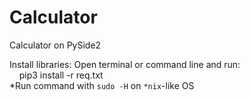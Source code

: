 # Calculator
Calculator on PySide2

Install libraries:
Open terminal or command line and run:
<br>
&nbsp;&nbsp;&nbsp;&nbsp;pip3 install -r req.txt
<br>
*Run command with ```sudo -H``` on ```*nix```-like OS
